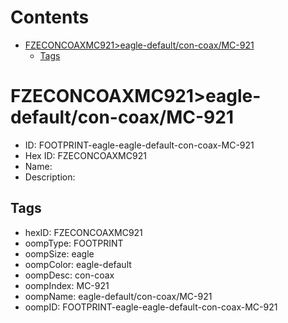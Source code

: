



Contents
========

* [FZECONCOAXMC921>eagle-default/con-coax/MC-921](#fzeconcoaxmc921eagle-defaultcon-coaxmc-921)
	* [Tags](#tags)

# FZECONCOAXMC921>eagle-default/con-coax/MC-921

- ID: FOOTPRINT-eagle-eagle-default-con-coax-MC-921
- Hex ID: FZECONCOAXMC921
- Name: 
- Description: 

## Tags

- hexID: FZECONCOAXMC921
- oompType: FOOTPRINT
- oompSize: eagle
- oompColor: eagle-default
- oompDesc: con-coax
- oompIndex: MC-921
- oompName: eagle-default/con-coax/MC-921
- oompID: FOOTPRINT-eagle-eagle-default-con-coax-MC-921
